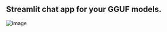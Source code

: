 ## Streamlit chat app for your GGUF models.

![image](https://github.com/kavinask007/chat/assets/68454569/13d95de2-58d6-47a5-8417-5b8edf2a2bed)


